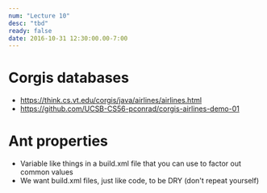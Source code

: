 ```yaml
---
num: "Lecture 10"
desc: "tbd"
ready: false
date: 2016-10-31 12:30:00.00-7:00
---
```



# Corgis databases

* <https://think.cs.vt.edu/corgis/java/airlines/airlines.html>
* <https://github.com/UCSB-CS56-pconrad/corgis-airlines-demo-01>

# Ant properties

* Variable like things in a build.xml file that you can use to factor out common values
* We want build.xml files, just like code, to be DRY (don't repeat yourself)





